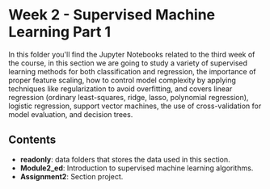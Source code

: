 # Week 2 - Supervised Machine Learning Part 1

In this folder you'll find the Jupyter Notebooks related to the third week of the course, in this section we are going to study a variety of supervised learning methods for both classification and regression, the importance of proper feature scaling, how to control model complexity by applying techniques like regularization to avoid overfitting, and covers linear regression (ordinary least-squares, ridge, lasso, polynomial regression), logistic regression, support vector machines, the use of cross-validation for model evaluation, and decision trees.

## Contents
- **readonly**: data folders that stores the data used in this section. 
- **Module2_ed**: Introduction to supervised machine learning algorithms.
- **Assignment2**: Section project.
